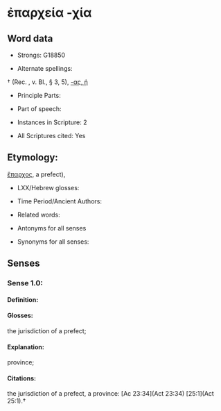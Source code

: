 # ἐπαρχεία -χία

<!-- Status: S2=NeedsEdits -->
<!-- Lexica used for edits:   -->

## Word data

* Strongs: G18850

* Alternate spellings:

†  (Rec. , v. Bl., § 3, 5), [-ας, ἡ]() 

* Principle Parts: 


* Part of speech: 


* Instances in Scripture: 2

* All Scriptures cited: Yes

## Etymology: 

[ἔπαρχος](), a prefect), 

* LXX/Hebrew glosses: 


* Time Period/Ancient Authors: 


* Related words: 

* Antonyms for all senses

* Synonyms for all senses: 


## Senses 


### Sense  1.0: 

#### Definition: 

#### Glosses: 

the jurisdiction of a prefect; 

#### Explanation: 

province; 

#### Citations: 

the jurisdiction of a prefect, a province:  [Ac 23:34](Act 23:34) [25:1](Act 25:1).†
